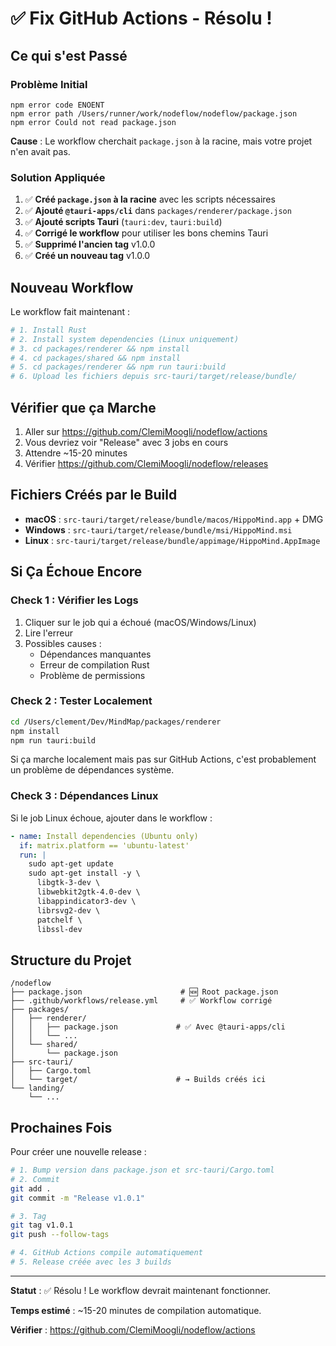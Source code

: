 # ✅ Fix GitHub Actions - Résolu !

## Ce qui s'est Passé

### Problème Initial

```
npm error code ENOENT
npm error path /Users/runner/work/nodeflow/nodeflow/package.json
npm error Could not read package.json
```

**Cause** : Le workflow cherchait `package.json` à la racine, mais votre projet n'en avait pas.

### Solution Appliquée

1. ✅ **Créé `package.json` à la racine** avec les scripts nécessaires
2. ✅ **Ajouté `@tauri-apps/cli`** dans `packages/renderer/package.json`
3. ✅ **Ajouté scripts Tauri** (`tauri:dev`, `tauri:build`)
4. ✅ **Corrigé le workflow** pour utiliser les bons chemins Tauri
5. ✅ **Supprimé l'ancien tag** v1.0.0
6. ✅ **Créé un nouveau tag** v1.0.0

## Nouveau Workflow

Le workflow fait maintenant :

```bash
# 1. Install Rust
# 2. Install system dependencies (Linux uniquement)
# 3. cd packages/renderer && npm install
# 4. cd packages/shared && npm install
# 5. cd packages/renderer && npm run tauri:build
# 6. Upload les fichiers depuis src-tauri/target/release/bundle/
```

## Vérifier que ça Marche

1. Aller sur https://github.com/ClemiMoogli/nodeflow/actions
2. Vous devriez voir "Release" avec 3 jobs en cours
3. Attendre ~15-20 minutes
4. Vérifier https://github.com/ClemiMoogli/nodeflow/releases

## Fichiers Créés par le Build

- **macOS** : `src-tauri/target/release/bundle/macos/HippoMind.app` + DMG
- **Windows** : `src-tauri/target/release/bundle/msi/HippoMind.msi`
- **Linux** : `src-tauri/target/release/bundle/appimage/HippoMind.AppImage`

## Si Ça Échoue Encore

### Check 1 : Vérifier les Logs

1. Cliquer sur le job qui a échoué (macOS/Windows/Linux)
2. Lire l'erreur
3. Possibles causes :
   - Dépendances manquantes
   - Erreur de compilation Rust
   - Problème de permissions

### Check 2 : Tester Localement

```bash
cd /Users/clement/Dev/MindMap/packages/renderer
npm install
npm run tauri:build
```

Si ça marche localement mais pas sur GitHub Actions, c'est probablement un problème de dépendances système.

### Check 3 : Dépendances Linux

Si le job Linux échoue, ajouter dans le workflow :

```yaml
- name: Install dependencies (Ubuntu only)
  if: matrix.platform == 'ubuntu-latest'
  run: |
    sudo apt-get update
    sudo apt-get install -y \
      libgtk-3-dev \
      libwebkit2gtk-4.0-dev \
      libappindicator3-dev \
      librsvg2-dev \
      patchelf \
      libssl-dev
```

## Structure du Projet

```
/nodeflow
├── package.json                      # 🆕 Root package.json
├── .github/workflows/release.yml     # ✅ Workflow corrigé
├── packages/
│   ├── renderer/
│   │   ├── package.json             # ✅ Avec @tauri-apps/cli
│   │   └── ...
│   └── shared/
│       └── package.json
├── src-tauri/
│   ├── Cargo.toml
│   └── target/                      # → Builds créés ici
└── landing/
    └── ...
```

## Prochaines Fois

Pour créer une nouvelle release :

```bash
# 1. Bump version dans package.json et src-tauri/Cargo.toml
# 2. Commit
git add .
git commit -m "Release v1.0.1"

# 3. Tag
git tag v1.0.1
git push --follow-tags

# 4. GitHub Actions compile automatiquement
# 5. Release créée avec les 3 builds
```

---

**Statut** : ✅ Résolu ! Le workflow devrait maintenant fonctionner.

**Temps estimé** : ~15-20 minutes de compilation automatique.

**Vérifier** : https://github.com/ClemiMoogli/nodeflow/actions
